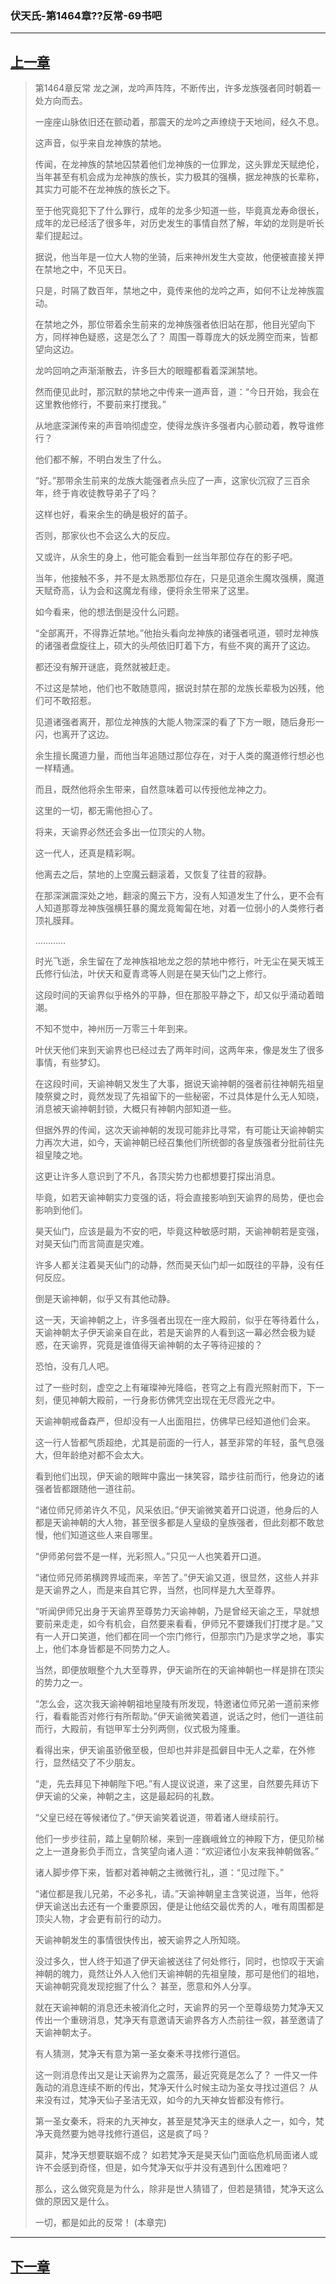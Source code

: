 ### 伏天氏-第1464章??反常-69书吧

--------
[上一章](./b19b05b1d7360f05531dc220fcf559c4.md)
--------


>
>
>
>第1464章反常
>龙之渊，龙吟声阵阵，不断传出，许多龙族强者同时朝着一处方向而去。
>
>一座座山脉依旧还在颤动着，那震天的龙吟之声缭绕于天地间，经久不息。
>
>这声音，似乎来自龙神族的禁地。
>
>传闻，在龙神族的禁地囚禁着他们龙神族的一位罪龙，这头罪龙天赋绝伦，当年甚至有机会成为龙神族的族长，实力极其的强横，据龙神族的长辈称，其实力可能不在龙神族的族长之下。
>
>至于他究竟犯下了什么罪行，成年的龙多少知道一些，毕竟真龙寿命很长，成年的龙已经活了很多年，对历史发生的事情自然了解，年幼的龙则是听长辈们提起过。
>
>据说，他当年是一位大人物的坐骑，后来神州发生大变故，他便被直接关押在禁地之中，不见天日。
>
>只是，时隔了数百年，禁地之中，竟传来他的龙吟之声，如何不让龙神族震动。
>
>在禁地之外，那位带着余生前来的龙神族强者依旧站在那，他目光望向下方，同样神色疑惑，这是怎么了？
>周围一尊尊庞大的妖龙腾空而来，皆都望向这边。
>
>龙吟回响之声渐渐散去，许多巨大的眼瞳都看着深渊禁地。
>
>然而便见此时，那沉默的禁地之中传来一道声音，道：“今日开始，我会在这里教他修行，不要前来打搅我。”
>
>从地底深渊传来的声音响彻虚空，使得龙族许多强者内心颤动着，教导谁修行？
>
>他们都不解，不明白发生了什么。
>
>“好。”那带余生前来的龙族大能强者点头应了一声，这家伙沉寂了三百余年，终于肯收徒教导弟子了吗？
>
>这样也好，看来余生的确是极好的苗子。
>
>否则，那家伙也不会这么大的反应。
>
>又或许，从余生的身上，他可能会看到一丝当年那位存在的影子吧。
>
>当年，他接触不多，并不是太熟悉那位存在，只是见道余生魔攻强横，魔道天赋奇高，认为会和这魔龙有缘，便将余生带来了这里。
>
>如今看来，他的想法倒是没什么问题。
>
>“全部离开，不得靠近禁地。”他抬头看向龙神族的诸强者吼道，顿时龙神族的诸强者盘旋往上，硕大的头颅依旧盯着下方，有些不爽的离开了这边。
>
>都还没有解开谜底，竟然就被赶走。
>
>不过这是禁地，他们也不敢随意闯，据说封禁在那的龙族长辈极为凶残，他们可不敢招惹。
>
>见道诸强者离开，那位龙神族的大能人物深深的看了下方一眼，随后身形一闪，也离开了这边。
>
>余生擅长魔道力量，而他当年追随过那位存在，对于人类的魔道修行想必也一样精通。
>
>而且，既然他将余生带来，自然意味着可以传授他龙神之力。
>
>这里的一切，都无需他担心了。
>
>将来，天谕界必然还会多出一位顶尖的人物。
>
>这一代人，还真是精彩啊。
>
>他离去之后，禁地的上空魔云翻滚着，又恢复了往昔的寂静。
>
>在那深渊震深处之地，翻滚的魔云下方，没有人知道发生了什么，更不会有人知道那尊龙神族强横狂暴的魔龙竟匍匐在地，对着一位弱小的人类修行者顶礼膜拜。
>
>…………
>
>时光飞逝，余生留在了龙神族祖地龙之怨的禁地中修行，叶无尘在昊天城王氏修行仙法，叶伏天和夏青鸢等人则是在昊天仙门之上修行。
>
>这段时间的天谕界似乎格外的平静，但在那股平静之下，却又似乎涌动着暗潮。
>
>不知不觉中，神州历一万零三十年到来。
>
>叶伏天他们来到天谕界也已经过去了两年时间，这两年来，像是发生了很多事情，有些梦幻。
>
>在这段时间，天谕神朝又发生了大事，据说天谕神朝的强者前往神朝先祖皇陵祭奠之时，竟然发现了先祖留下的一些秘密，不过具体是什么无人知晓，消息被天谕神朝封锁，大概只有神朝内部知道一些。
>
>但据外界的传闻，这次天谕神朝的发现可能非比寻常，有可能让天谕神朝实力再次大进，如今，天谕神朝已经召集他们所统御的各皇族强者分批前往先祖皇陵之地。
>
>这更让许多人意识到了不凡，各顶尖势力也都想要打探出消息。
>
>毕竟，如若天谕神朝实力变强的话，将会直接影响到天谕界的局势，便也会影响到他们。
>
>昊天仙门，应该是最为不安的吧，毕竟这种敏感时期，天谕神朝若是变强，对昊天仙门而言简直是灾难。
>
>许多人都关注着昊天仙门的动静，然而昊天仙门却一如既往的平静，没有任何反应。
>
>倒是天谕神朝，似乎又有其他动静。
>
>这一天，天谕神朝之上，许多强者出现在一座大殿前，似乎在等待着什么，天谕神朝太子伊天谕亲自在此，若是天谕界的人看到这一幕必然会极为疑惑，在天谕界，究竟是谁值得天谕神朝的太子等待迎接的？
>
>恐怕，没有几人吧。
>
>过了一些时刻，虚空之上有璀璨神光降临，苍穹之上有霞光照射而下，下一刻，便见神朝大殿前，一行身影仿佛凭空出现在无尽霞光之中。
>
>天谕神朝戒备森严，但却没有一人出面阻拦，仿佛早已经知道他们会来。
>
>这一行人皆都气质超绝，尤其是前面的一行人，甚至非常的年轻，虽气息强大，但年龄绝对都不会太大。
>
>看到他们出现，伊天谕的眼眸中露出一抹笑容，踏步往前而行，他身边的诸强者皆都跟随他一道往前。
>
>“诸位师兄师弟许久不见，风采依旧。”伊天谕微笑着开口说道，他身后的人都是天谕神朝的大人物，甚至很多都是人皇级的皇族强者，但此刻都不敢怠慢，他们知道这些人来自哪里。
>
>“伊师弟何尝不是一样，光彩照人。”只见一人也笑着开口道。
>
>“诸位师兄师弟横跨界域而来，辛苦了。”伊天谕又道，很显然，这些人并非是天谕界之人，而是来自其它界，当然，也同样是九大至尊界。
>
>“听闻伊师兄出身于天谕界至尊势力天谕神朝，乃是曾经天谕之王，早就想要前来走走，如今有机会，自然要来看看，伊师兄不要嫌我们打搅才是。”又有一人开口笑道，他们都在同一个宗门修行，但那宗门乃是求学之地，事实上，他们本身皆都是不同势力之人。
>
>当然，即便放眼整个九大至尊界，伊天谕所在的天谕神朝也一样是排在顶尖的势力之一。
>
>“怎么会，这次我天谕神朝祖地皇陵有所发现，特邀诸位师兄弟一道前来修行，看看能否对修行有所帮助。”伊天谕微笑着道，说话之时，他们一道往前而行，大殿前，有铠甲军士分列两侧，仪式极为隆重。
>
>看得出来，伊天谕虽骄傲至极，但却也并非是孤僻目中无人之辈，在外修行，显然结交了不少朋友。
>
>“走，先去拜见下神朝陛下吧。”有人提议说道，来了这里，自然要先拜访下伊天谕的父亲，神朝之主，这是最起码的礼数。
>
>“父皇已经在等候诸位了。”伊天谕笑着说道，带着诸人继续前行。
>
>他们一步步往前，踏上皇朝阶梯，来到一座巍峨耸立的神殿下方，便见阶梯之上一道身影负手而立，含笑望向诸人道：“欢迎诸位小友来我神朝做客。”
>
>诸人脚步停下来，皆都对着神朝之主微微行礼，道：“见过陛下。”
>
>“诸位都是我儿兄弟，不必多礼，请。”天谕神朝皇主含笑说道，当年，他将伊天谕送出去还有一个重要原因，便是让他结交最优秀的人，唯有周围都是顶尖人物，才会更有前行的动力。
>
>天谕神朝发生的事情很快传出，被天谕界之人所知晓。
>
>没过多久，世人终于知道了伊天谕被送往了何处修行，同时，也惊叹于天谕神朝的魄力，竟然让外人入他们天谕神朝的先祖皇陵，那可是他们的祖地，天谕神朝究竟发现挖掘了什么？
>甚至，愿意和外人分享。
>
>就在天谕神朝的消息还未被消化之时，天谕界的另一个至尊级势力梵净天又传出一个重磅消息，梵净天有意邀请天谕界各方人杰前往一叙，甚至邀请了天谕神朝太子。
>
>有人猜测，梵净天有意为第一圣女秦禾寻找修行道侣。
>
>这一则消息传出又是让天谕界为之震荡，最近究竟是怎么了？
>一件又一件轰动的消息连续不断的传出，梵净天什么时候主动为圣女寻找过道侣？
>从来没有过，梵净天仙子圣洁无双，如今的九天神女皆都没有修行。
>
>第一圣女秦禾，将来的九天神女，甚至是梵净天主的继承人之一，如今，梵净天竟然要为她寻找修行道侣，这是疯了吗？
>
>莫非，梵净天想要联姻不成？
>如若梵净天是昊天仙门面临危机局面诸人或许不会感到奇怪，但是，如今梵净天似乎并没有遇到什么困难吧？
>
>那么，这么做究竟是为什么，除非是世人猜错了，但若是猜错，梵净天这么做的原因又是什么。
>
>一切，都是如此的反常！
>(本章完)
>
>

--------
[下一章](./74ccc1bb28cb50c6f56d98d6325ab942.md)
--------
